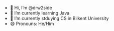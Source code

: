 - 👋 Hi, I’m @drw2side
- 🌱 I’m currently learning Java
- 💞️ I’m currently stduying CS in Bilkent University
- 😄 Pronouns: He/Him
